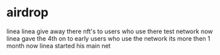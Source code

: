 # airdrop
linea
linea give away there nft's to users who use there test network
now linea gave the 4th on to early users who use the network
its more then 1 month now linea started his main net
